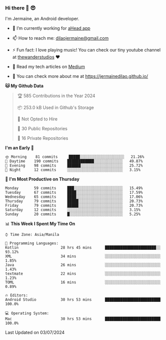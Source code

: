 ### Hi there 👋 😎
I'm Jermaine, an Android developer.

- 🔭 I’m currently working for [aHead app](https://www.ahead-app.com/)

- 📫 How to reach me: dilaojermaine@gmail.com

- ⚡ Fun fact: I love playing music! You can check our tiny youtube channel at [thewanderstudios](https://www.youtube.com/thewanderstudios) ♥️

- 📖 Read my tech articles on [Medium](https://jermainedilao.medium.com/)

- 👀 You can check more about me at https://jermainedilao.github.io/

<!--
**jermainedilao/jermainedilao** is a ✨ _special_ ✨ repository because its `README.md` (this file) appears on your GitHub profile.

Here are some ideas to get you started:

- 🔭 I’m currently working on ...
- 🌱 I’m currently learning ...
- 👯 I’m looking to collaborate on ...
- 🤔 I’m looking for help with ...
- 💬 Ask me about ...
- 📫 How to reach me: ...
- 😄 Pronouns: ...
- ⚡ Fun fact: ...
-->

<!--START_SECTION:waka-->
**🐱 My Github Data** 

> 🏆 585 Contributions in the Year 2024
 > 
> 📦 253.0 kB Used in Github's Storage 
 > 
> 🚫 Not Opted to Hire
 > 
> 📜 30 Public Repositories 
 > 
> 🔑 16 Private Repositories  
 > 
**I'm an Early 🐤** 

```text
🌞 Morning    81 commits     █████░░░░░░░░░░░░░░░░░░░░   21.26% 
🌆 Daytime    190 commits    ████████████░░░░░░░░░░░░░   49.87% 
🌃 Evening    98 commits     ██████░░░░░░░░░░░░░░░░░░░   25.72% 
🌙 Night      12 commits     ░░░░░░░░░░░░░░░░░░░░░░░░░   3.15%

```
📅 **I'm Most Productive on Thursday** 

```text
Monday       59 commits     ███░░░░░░░░░░░░░░░░░░░░░░   15.49% 
Tuesday      67 commits     ████░░░░░░░░░░░░░░░░░░░░░   17.59% 
Wednesday    65 commits     ████░░░░░░░░░░░░░░░░░░░░░   17.06% 
Thursday     79 commits     █████░░░░░░░░░░░░░░░░░░░░   20.73% 
Friday       79 commits     █████░░░░░░░░░░░░░░░░░░░░   20.73% 
Saturday     12 commits     ░░░░░░░░░░░░░░░░░░░░░░░░░   3.15% 
Sunday       20 commits     █░░░░░░░░░░░░░░░░░░░░░░░░   5.25%

```


📊 **This Week I Spent My Time On** 

```text
⌚︎ Time Zone: Asia/Manila

💬 Programming Languages: 
Kotlin                   28 hrs 45 mins      ███████████████████████░░   93.12% 
XML                      34 mins             ░░░░░░░░░░░░░░░░░░░░░░░░░   1.85% 
Java                     26 mins             ░░░░░░░░░░░░░░░░░░░░░░░░░   1.43% 
textmate                 22 mins             ░░░░░░░░░░░░░░░░░░░░░░░░░   1.23% 
TOML                     16 mins             ░░░░░░░░░░░░░░░░░░░░░░░░░   0.89%

🔥 Editors: 
Android Studio           30 hrs 53 mins      █████████████████████████   100.0%

💻 Operating System: 
Mac                      30 hrs 53 mins      █████████████████████████   100.0%

```


 Last Updated on 03/07/2024
<!--END_SECTION:waka-->
